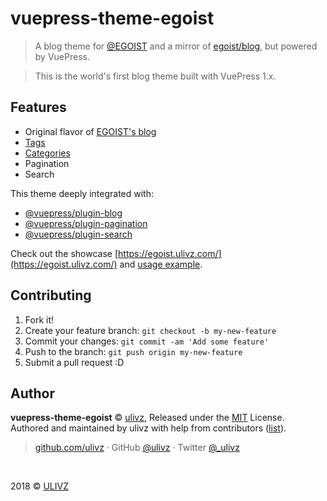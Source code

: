 # vuepress-theme-egoist

> A blog theme for [@EGOIST](https://github.com/egoist) and a mirror of [egoist/blog](https://github.com/egoist/blog), but powered by VuePress.

> This is the world's first blog theme built with VuePress 1.x.

## Features

- Original flavor of [EGOIST's blog](https://egoist.moe/)
- [Tags](https://egoist.ulivz.com/tag/)
- [Categories](https://egoist.ulivz.com/category/)
- Pagination
- Search

This theme deeply integrated with:

- [@vuepress/plugin-blog](https://vuepress.vuejs.org/plugin/official/plugin-blog.html)
- [@vuepress/plugin-pagination](https://vuepress.vuejs.org/plugin/official/plugin-pagination.html)
- [@vuepress/plugin-search](https://vuepress.vuejs.org/plugin/official/plugin-search.html)

Check out the showcase [https://egoist.ulivz.com/](https://egoist.ulivz.com/) and [usage example](example).

## Contributing

1. Fork it!
2. Create your feature branch: `git checkout -b my-new-feature`
3. Commit your changes: `git commit -am 'Add some feature'`
4. Push to the branch: `git push origin my-new-feature`
5. Submit a pull request :D

## Author

**vuepress-theme-egoist** © [ulivz](https://github.com/ULIVZ), Released under the [MIT](./LICENSE) License.<br>
Authored and maintained by ulivz with help from contributors ([list](https://github.com/ULIVZ/vuepress-theme-egoist/contributors)).

> [github.com/ulivz](https://github.com/ulivz) · GitHub [@ulivz](https://github.com/ULIVZ) · Twitter [@_ulivz](https://twitter.com/_ulivz)

<br>

2018 © [ULIVZ](https://github.com/ULIVZ)
